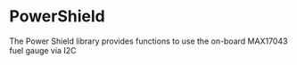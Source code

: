 # PowerShield
The Power Shield library provides functions to use the on-board MAX17043 fuel gauge via I2C
